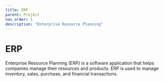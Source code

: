 ```yaml
---
title: ERP
parent: Project
nav_order: 1
description: "Enterprise Resource Planning"
---
```


# ERP

Enterprise Resource Planning (ERP) is a software application that helps companies manage their resources and products. ERP is used to manage inventory, sales, purchase, and financial transactions.